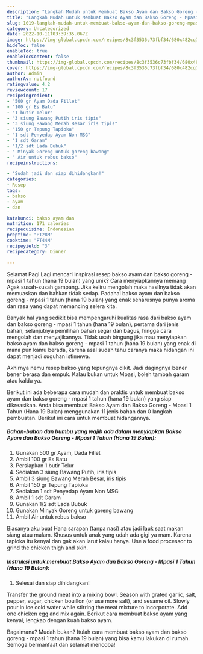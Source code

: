 ```yaml
---
description: "Langkah Mudah untuk Membuat Bakso Ayam dan Bakso Goreng - Mpasi 1 Tahun (Hana 19 Bulan) yang Enak, Mantap"
title: "Langkah Mudah untuk Membuat Bakso Ayam dan Bakso Goreng - Mpasi 1 Tahun (Hana 19 Bulan) yang Enak, Mantap"
slug: 1019-langkah-mudah-untuk-membuat-bakso-ayam-dan-bakso-goreng-mpasi-1-tahun-hana-19-bulan-yang-enak-mantap
category: Uncategorized
date: 2022-10-11T03:39:35.067Z
image: https://img-global.cpcdn.com/recipes/8c3f3536c73fbf34/680x482cq70/bakso-ayam-dan-bakso-goreng-mpasi-1-tahun-hana-19-bulan-foto-resep-utama.jpg
hideToc: false
enableToc: true
enableTocContent: false
thumbnail: https://img-global.cpcdn.com/recipes/8c3f3536c73fbf34/680x482cq70/bakso-ayam-dan-bakso-goreng-mpasi-1-tahun-hana-19-bulan-foto-resep-utama.jpg
cover: https://img-global.cpcdn.com/recipes/8c3f3536c73fbf34/680x482cq70/bakso-ayam-dan-bakso-goreng-mpasi-1-tahun-hana-19-bulan-foto-resep-utama.jpg
author: Admin
authorAv: notfound
ratingvalue: 4.2
reviewcount: 17
recipeingredient:
- "500 gr Ayam Dada Fillet"
- "100 gr Es Batu"
- "1 butir Telur"
- "3 siung Bawang Putih iris tipis"
- "3 siung Bawang Merah Besar iris tipis"
- "150 gr Tepung Tapioka"
- "1 sdt Penyedap Ayam Non MSG"
- "1 sdt Garam"
- "1/2 sdt Lada Bubuk"
- " Minyak Goreng untuk goreng bawang"
- " Air untuk rebus bakso"
recipeinstructions:

- "Sudah jadi dan siap dihidangkan!"
categories:
- Resep
tags:
- bakso
- ayam
- dan

katakunci: bakso ayam dan 
nutrition: 171 calories
recipecuisine: Indonesian
preptime: "PT28M"
cooktime: "PT44M"
recipeyield: "3"
recipecategory: Dinner

---
```



Selamat Pagi Lagi mencari inspirasi resep bakso ayam dan bakso goreng - mpasi 1 tahun (hana 19 bulan) yang unik? Cara menyiapkannya memang Agak susah-susah gampang. Jika keliru mengolah maka hasilnya tidak akan memuaskan dan bahkan tidak sedap. Padahal bakso ayam dan bakso goreng - mpasi 1 tahun (hana 19 bulan) yang enak seharusnya punya aroma dan rasa yang dapat memancing selera kita.


Banyak hal yang sedikit bisa mempengaruhi kualitas rasa dari bakso ayam dan bakso goreng - mpasi 1 tahun (hana 19 bulan), pertama dari jenis bahan, selanjutnya pemilihan bahan segar dan bagus, hingga cara mengolah dan menyajikannya. Tidak usah bingung jika mau menyiapkan bakso ayam dan bakso goreng - mpasi 1 tahun (hana 19 bulan) yang enak di mana pun kamu berada, karena asal sudah tahu caranya maka hidangan ini dapat menjadi suguhan istimewa.

Akhirnya nemu resep bakso yang tepungnya dikit. Jadi dagingnya bener bener berasa dan empuk. Kalau bukan untuk Mpasi, boleh tambah garam atau kaldu ya.


Berikut ini ada beberapa cara mudah dan praktis untuk membuat bakso ayam dan bakso goreng - mpasi 1 tahun (hana 19 bulan) yang siap dikreasikan. Anda bisa membuat Bakso Ayam dan Bakso Goreng - Mpasi 1 Tahun (Hana 19 Bulan) menggunakan 11 jenis bahan dan 0 langkah pembuatan. Berikut ini cara untuk membuat hidangannya.

<!--inarticleads1-->

##### Bahan-bahan dan bumbu yang wajib ada dalam menyiapkan Bakso Ayam dan Bakso Goreng - Mpasi 1 Tahun (Hana 19 Bulan):

1. Gunakan 500 gr Ayam, Dada Fillet
1. Ambil 100 gr Es Batu
1. Persiapkan 1 butir Telur
1. Sediakan 3 siung Bawang Putih, iris tipis
1. Ambil 3 siung Bawang Merah Besar, iris tipis
1. Ambil 150 gr Tepung Tapioka
1. Sediakan 1 sdt Penyedap Ayam Non MSG
1. Ambil 1 sdt Garam
1. Gunakan 1/2 sdt Lada Bubuk
1. Gunakan  Minyak Goreng untuk goreng bawang
1. Ambil  Air untuk rebus bakso


Biasanya aku buat Hana sarapan (tanpa nasi) atau jadi lauk saat makan siang atau malam. Khusus untuk anak yang udah ada gigi ya mam. Karena tapioka itu kenyal dan gak akan larut kalau hanya. Use a food processor to grind the chicken thigh and skin. 

<!--inarticleads2-->

##### Instruksi untuk membuat Bakso Ayam dan Bakso Goreng - Mpasi 1 Tahun (Hana 19 Bulan):


1. Selesai dan siap dihidangkan!

Transfer the ground meat into a mixing bowl. Season with grated garlic, salt, pepper, sugar, chicken bouillon (or use more salt), and sesame oil. Slowly pour in ice cold water while stirring the meat mixture to incorporate. Add one chicken egg and mix again. Berikut cara membuat bakso ayam yang kenyal, lengkap dengan kuah bakso ayam. 

Bagaimana? Mudah bukan? Itulah cara membuat bakso ayam dan bakso goreng - mpasi 1 tahun (hana 19 bulan) yang bisa kamu lakukan di rumah. Semoga bermanfaat dan selamat mencoba!
